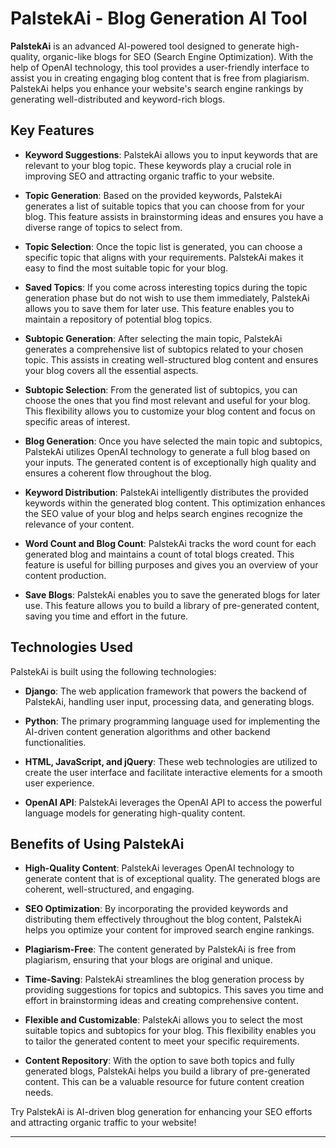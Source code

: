 # PalstekAi - Blog Generation AI Tool

**PalstekAi** is an advanced AI-powered tool designed to generate high-quality, organic-like blogs for SEO (Search Engine Optimization). With the help of OpenAI technology, this tool provides a user-friendly interface to assist you in creating engaging blog content that is free from plagiarism. PalstekAi helps you enhance your website's search engine rankings by generating well-distributed and keyword-rich blogs.

## Key Features

- **Keyword Suggestions**: PalstekAi allows you to input keywords that are relevant to your blog topic. These keywords play a crucial role in improving SEO and attracting organic traffic to your website.

- **Topic Generation**: Based on the provided keywords, PalstekAi generates a list of suitable topics that you can choose from for your blog. This feature assists in brainstorming ideas and ensures you have a diverse range of topics to select from.

- **Topic Selection**: Once the topic list is generated, you can choose a specific topic that aligns with your requirements. PalstekAi makes it easy to find the most suitable topic for your blog.

- **Saved Topics**: If you come across interesting topics during the topic generation phase but do not wish to use them immediately, PalstekAi allows you to save them for later use. This feature enables you to maintain a repository of potential blog topics.

- **Subtopic Generation**: After selecting the main topic, PalstekAi generates a comprehensive list of subtopics related to your chosen topic. This assists in creating well-structured blog content and ensures your blog covers all the essential aspects.

- **Subtopic Selection**: From the generated list of subtopics, you can choose the ones that you find most relevant and useful for your blog. This flexibility allows you to customize your blog content and focus on specific areas of interest.

- **Blog Generation**: Once you have selected the main topic and subtopics, PalstekAi utilizes OpenAI technology to generate a full blog based on your inputs. The generated content is of exceptionally high quality and ensures a coherent flow throughout the blog.

- **Keyword Distribution**: PalstekAi intelligently distributes the provided keywords within the generated blog content. This optimization enhances the SEO value of your blog and helps search engines recognize the relevance of your content.

- **Word Count and Blog Count**: PalstekAi tracks the word count for each generated blog and maintains a count of total blogs created. This feature is useful for billing purposes and gives you an overview of your content production.

- **Save Blogs**: PalstekAi enables you to save the generated blogs for later use. This feature allows you to build a library of pre-generated content, saving you time and effort in the future.

## Technologies Used

PalstekAi is built using the following technologies:

- **Django**: The web application framework that powers the backend of PalstekAi, handling user input, processing data, and generating blogs.

- **Python**: The primary programming language used for implementing the AI-driven content generation algorithms and other backend functionalities.

- **HTML, JavaScript, and jQuery**: These web technologies are utilized to create the user interface and facilitate interactive elements for a smooth user experience.

- **OpenAI API**: PalstekAi leverages the OpenAI API to access the powerful language models for generating high-quality content.

## Benefits of Using PalstekAi

- **High-Quality Content**: PalstekAi leverages OpenAI technology to generate content that is of exceptional quality. The generated blogs are coherent, well-structured, and engaging.

- **SEO Optimization**: By incorporating the provided keywords and distributing them effectively throughout the blog content, PalstekAi helps you optimize your content for improved search engine rankings.

- **Plagiarism-Free**: The content generated by PalstekAi is free from plagiarism, ensuring that your blogs are original and unique.

- **Time-Saving**: PalstekAi streamlines the blog generation process by providing suggestions for topics and subtopics. This saves you time and effort in brainstorming ideas and creating comprehensive content.

- **Flexible and Customizable**: PalstekAi allows you to select the most suitable topics and subtopics for your blog. This flexibility enables you to tailor the generated content to meet your specific requirements.

- **Content Repository**: With the option to save both topics and fully generated blogs, PalstekAi helps you build a library of pre-generated content. This can be a valuable resource for future content creation needs.

Try PalstekAi is AI-driven blog generation for enhancing your SEO efforts and attracting organic traffic to your website!

---


